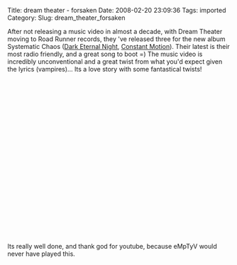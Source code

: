 Title: dream theater - forsaken
Date: 2008-02-20 23:09:36
Tags: imported
Category: 
Slug: dream_theater_forsaken

<p>After not releasing a music video in almost a decade, with Dream Theater moving to Road Runner records, they 've released three for the new album Systematic Chaos (<a href="http://www.youtube.com/watch?v=EkF4JD2rO3Q">Dark Eternal Night</a>, <a href="http://www.youtube.com/watch?v=mgP1bjCfCNI">Constant Motion</a>).  Their latest is their most radio friendly, and a great song to boot =)  The music video is incredibly unconventional and a great twist from what you'd expect given the lyrics (vampires)... Its a love story with some fantastical twists!</p>
<p>
<object width="425" height="355"><param name="movie" value="http://www.youtube.com/v/C7oH6Ku27Us&rel=1"></param><param name="wmode" value="transparent"></param><embed src="http://www.youtube.com/v/C7oH6Ku27Us&rel=1" type="application/x-shockwave-flash" wmode="transparent" width="425" height="355"></embed></object>
</p>
<p>Its really well done, and thank god for youtube, because eMpTyV would never have played this.  </p>
